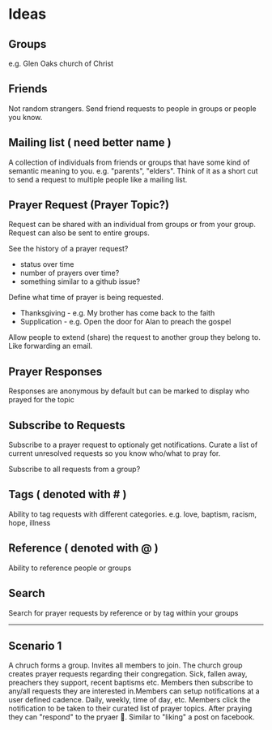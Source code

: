 # Ideas

## Groups

e.g. Glen Oaks church of Christ

## Friends

Not random strangers. Send friend requests to people in groups or people you know.

## Mailing list ( need better name )

A collection of individuals from friends or groups that have some kind of semantic meaning to you. e.g. "parents", "elders". Think of it as a short cut to send a request to multiple people like a mailing list.

## Prayer Request (Prayer Topic?)

Request can be shared with an individual from groups or from your group. Request can also be sent to entire groups.

See the history of a prayer request?
* status over time
* number of prayers over time?
* something similar to a github issue?

Define what time of prayer is being requested.
* Thanksgiving - e.g. My brother has come back to the faith
* Supplication - e.g. Open the door for Alan to preach the gospel

Allow people to extend (share) the request to another group they belong to. Like forwarding an email.

## Prayer Responses

Responses are anonymous by default but can be marked to display who prayed for the topic

## Subscribe to Requests

Subscribe to a prayer request to optionaly get notifications. Curate a list of current unresolved requests so you know who/what to pray for.

Subscribe to all requests from a group?

## Tags  ( denoted with # )

Ability to tag requests with different categories. e.g. love, baptism, racism, hope, illness

## Reference ( denoted with @ )

Ability to reference people or groups

## Search

Search for prayer requests by reference or by tag within your groups

_______

## Scenario 1

A chruch forms a group. Invites all members to join. The church group creates prayer requests regarding their congregation. Sick, fallen away, preachers they support, recent baptisms etc. Members then subscribe to any/all requests they are interested in.Members can setup notifications at a user defined cadence. Daily, weekly, time of day, etc. Members click the notification to be taken to their curated list of prayer topics. After praying they can "respond" to the pryaer 🙏. Similar to "liking" a post on facebook. 

